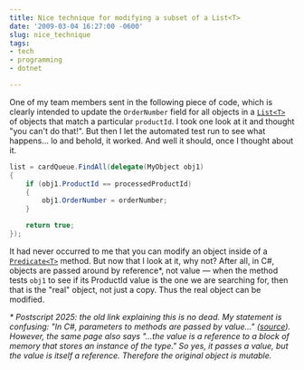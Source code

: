 ```yaml
---
title: Nice technique for modifying a subset of a List<T>
date: '2009-03-04 16:27:00 -0600'
slug: nice_technique
tags:
- tech
- programming
- dotnet

---
```


One of my team members sent in the following piece of code, which is clearly
intended to update the `OrderNumber` field for all objects in a
[`List<T>`](https://msdn.microsoft.com/en-us/library/6sh2ey19.aspx) of
objects that match a particular `productId`. I took one look at it and thought
"you can't do that!". But then I let the automated test run to see what
happens... lo and behold, it worked. And well it should, once I thought about
it.

<!-- truncate -->

```csharp
list = cardQueue.FindAll(delegate(MyObject obj1)
{
    if (obj1.ProductId == processedProductId)
    {
        obj1.OrderNumber = orderNumber;
    }

    return true;
});
```

It had never occurred to me that you can modify an object inside of a [`Predicate<T>`](https://msdn.microsoft.com/en-us/library/bfcke1bz.aspx)
method. But now that I look at it, why not? After all, in C#, objects are passed
around by
reference*, not value &mdash; when the method tests `obj1` to see if its
ProductId value is the one we are searching for, then that is the "real" object,
not just a copy. Thus the real object can be modified.

_* Postscript 2025: the old link explaining this is no dead. My statement is
confusing: "In C#, parameters to methods are passed by value..."
([source](https://learn.microsoft.com/en-us/dotnet/csharp/advanced-topics/performance/)).
However, the same page also says "...the value is a reference to a block of
memory that stores an instance of the type." So yes, it passes a value, but the value is itself a reference. Therefore the original object is mutable._
